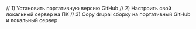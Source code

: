 // 1) Установить портативную версию GitHub
// 2) Настроить свой локальный сервер на ПК
// 3) Copy drupal сборку на портативный GitHub и локальный сервер

